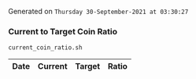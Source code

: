 Generated on `Thursday 30-September-2021 at 03:30:27`

### Current to Target Coin Ratio
`current_coin_ratio.sh`

Date|Current|Target|Ratio
---|---|---|---
